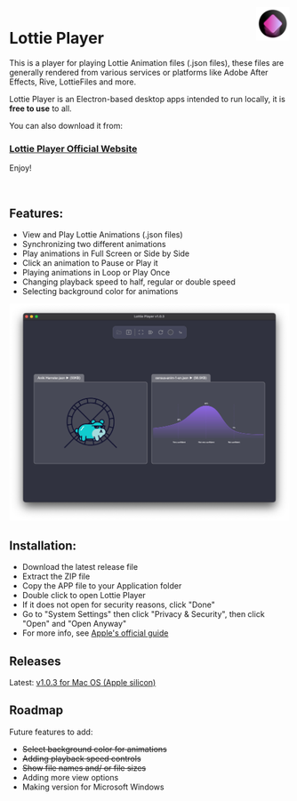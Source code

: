 <br/>
<img src="images/lottieplayer-icon-min.png" alt="Lottie Player App Icon" width="60" align="right" />

# Lottie Player

This is a player for playing Lottie Animation files (.json files), these files are generally rendered from various services or  platforms like Adobe After Effects, Rive, LottieFiles and more.

Lottie Player is an Electron-based desktop apps intended to run locally, it is **free to use** to all.

You can also download it from:
### <a href="https://lottieplayer.com" target="_blank">Lottie Player Official Website</a>

Enjoy!

<br/>

## Features:

 - View and Play Lottie Animations (.json files)
 - Synchronizing two different animations
 - Play animations in Full Screen or Side by Side
 - Click an animation to Pause or Play it
 - Playing animations in Loop or Play Once
 - Changing playback speed to half, regular or double speed
 - Selecting background color for animations

![Lottie Player v1.0.0 Mac OS Screenshot](images/lottie-player_v1.0.3-min.png)

## Installation:

 - Download the latest release file
 - Extract the ZIP file
 - Copy the APP file to your Application folder
 - Double click to open Lottie Player
 - If it does not open for security reasons, click "Done"
 - Go to "System Settings" then click "Privacy & Security", then click "Open" and "Open Anyway"
 - For more info, see [Apple's official guide](https://support.apple.com/en-il/guide/mac-help/mh40616/mac)

## Releases

Latest: [v1.0.3 for Mac OS (Apple silicon)](https://github.com/Adir-SL/LottiePlayer/releases/download/v1.0.3/LottiePlayer-darwin-arm64-1.0.3.zip)


##

## Roadmap

Future features to add:
 - ~~Select background color for animations~~
 - ~~Adding playback speed controls~~
 - ~~Show file names and/ or file sizes~~
 - Adding more view options
 - Making version for Microsoft Windows
